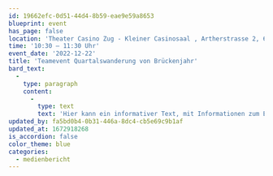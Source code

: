 ```yaml
---
id: 19662efc-0d51-44d4-8b59-eae9e59a8653
blueprint: event
has_page: false
location: 'Theater Casino Zug - Kleiner Casinosaal , Artherstrasse 2, 6300 Zug'
time: '10:30 – 11:30 Uhr'
event_date: '2022-12-22'
title: 'Teamevent Quartalswanderung von Brückenjahr'
bard_text:
  -
    type: paragraph
    content:
      -
        type: text
        text: 'Hier kann ein informativer Text, mit Informationen zum Event aufgeführt werden. At vero eos et accusam et justo duo dolores et ea rebum. Stet clita kasd gubergren, no sea takimata sanctus est Lorem ipsum dolor sit amet.'
updated_by: fa5bd0b4-0b31-446a-8dc4-cb5e69c9b1af
updated_at: 1672918268
is_accordion: false
color_theme: blue
categories:
  - medienbericht
---
```

